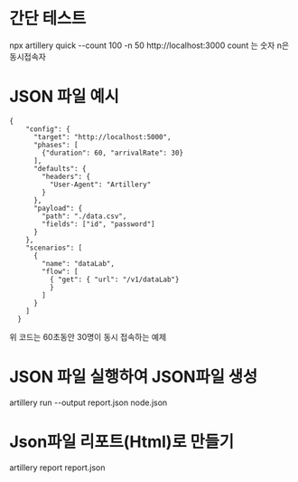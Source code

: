 # 간단 테스트

npx artillery quick --count 100 -n 50 http://localhost:3000
count 는 숫자 n은 동시접속자

# JSON 파일 예시
```
{
    "config": {
      "target": "http://localhost:5000",
      "phases": [
        {"duration": 60, "arrivalRate": 30}
      ],
      "defaults": {
        "headers": {
          "User-Agent": "Artillery"
        }
      },
      "payload": {
        "path": "./data.csv",
        "fields": ["id", "password"]
      }
    },
    "scenarios": [
      {
        "name": "dataLab",
        "flow": [
          { "get": { "url": "/v1/dataLab"}
          }
        ]
      }
    ]
  }
  ```
위 코드는 60초동안 30명이 동시 접속하는 예제

# JSON 파일 실행하여 JSON파일 생성

artillery run --output report.json node.json

# Json파일 리포트(Html)로 만들기

artillery report report.json